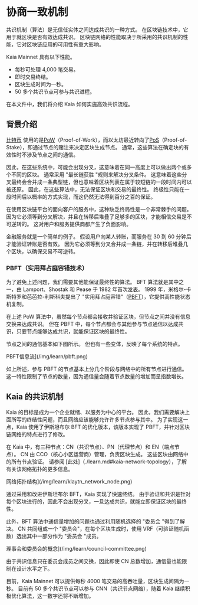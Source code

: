 # 协商一致机制

共识机制（算法）是无信任实体之间达成共识的一种方式。 在区块链技术中，它用于就区块是否有效达成共识。 区块链网络的性能取决于所采用的共识机制的性能，它对区块链应用的可用性有重大影响。

Kaia Mainnet 具有以下性能。

- 每秒可处理 4,000 笔交易。
- 即时交易终结。
- 区块生成时间为一秒。
- 50 多个共识节点可参与共识进程。

在本文件中，我们将介绍 Kaia 如何实施高效共识流程。

## 背景介绍<a id="background"></a>

[比特币](https://en.wikipedia.org/wiki/Bitcoin) 使用的是[PoW](https://en.wikipedia.org/wiki/Proof_of_work)（Proof-of-Work），而以太坊最近转向了[PoS](https://en.wikipedia.org/wiki/Proof_of_stake)（Proof-of-Stake），即通过节点的赌注来决定区块生成节点。 通常，这些算法在确定块的有效性时不涉及节点之间的通信。

因此，在这些系统中，可能会出现分叉，这意味着在同一高度上可以做出两个或多个不同的区块。 通常采用 "最长链获胜 "规则来解决分叉条件。 这意味着这些分叉最终会合并成一条典型链，但也意味着区块列表在属于较短链的一段时间内可以被还原。 因此，在这些算法中，无法保证区块和交易的最终性。 终极性只能在一段时间后以概率的方式实现，而这仍然无法得到百分之百的保证。

在使用区块链平台的面向客户的服务中，这种缺乏终局性是一个非常棘手的问题。 因为它必须等到分叉解决，并且在转移后堆叠了足够多的区块，才能相信交易是不可逆转的。 这对用户和服务提供商都产生了负面影响。

金融服务就是一个简单的例子。 假设用户向某人转账，而服务在 30 到 60 分钟后才能验证转账是否有效。 因为它必须等到分叉合并成一条链，并在转移后堆叠几个区块，以确保交易不可逆转。

### PBFT（实用拜占庭容错技术） <a id="pbft-practical-byzantine-fault-tolerance"></a>

为了避免上述问题，我们需要其他能保证最终性的算法。 BFT 算法就是其中之一，由 Lamport、Shostak 和 Pease 于 1982 年首次[发表](https://dl.acm.org/citation.cfm?doid=357172.357176)。 1999 年，米格尔-卡斯特罗和芭芭拉-利斯科夫提出了 "实用拜占庭容错"（[PBFT](http://www.pmg.csail.mit.edu/papers/bft-tocs.pdf)），它提供高性能状态机复制。

在上述 PoW 算法中，虽然每个节点都会接收并验证区块，但节点之间并没有信息交换来达成共识。 但在 PBFT 中，每个节点都会与其他参与节点通信以达成共识，只要节点能够达成共识，就能保证区块的最终性。

节点之间的通信基本如下图所示。 但也有一些变体，反映了每个系统的特点。

PBFT信息流](/img/learn/pbft.png)

如上所述，参与 PBFT 的节点基本上分几个阶段与网络中的所有节点进行通信。 这一特性限制了节点的数量，因为通信量会随着节点数量的增加而呈指数增长。

## Kaia 的共识机制<a id="consensus-mechanism-in-kaia"></a>

Kaia 的目标是成为一个企业就绪、以服务为中心的平台。 因此，我们需要解决上面所写的终结性问题，而且网络应该能够允许许多节点参与其中。 为了实现这一点，Kaia 使用了伊斯坦布尔 BFT 的优化版本，该版本实现了 PBFT，并针对区块链网络的特点进行了修改。

在 Kaia 中，有三种节点：CN（共识节点）、PN（代理节点）和 EN（端点节点）。 CN 由 CCO（核心小区运营商）管理，负责区块生成。 这些区块由网络中的所有节点验证。 请参阅 [此处]（./learn.md#kaia-network-topology），了解有关该网络拓扑的更多信息。

网络拓扑结构](/img/learn/klaytn_network_node.png)

通过采用和改进伊斯坦布尔 BFT，Kaia 实现了快速终结。 由于验证和共识是针对每个区块进行的，因此不会出现分叉，一旦达成共识，就能立即保证区块的最终性。

此外，BFT 算法中通信量增加的问题也通过利用随机选择的 "委员会 "得到了解决。 CN 共同组成一个 "委员会"，在每个区块生成时，使用 VRF（可验证随机函数）选出其中一部分作为 "委员会 "成员。

理事会和委员会的概念](/img/learn/council-committee.png)

由于共识信息只在委员会成员之间交换，因此即使 CN 总数增加，通信量也能限制在设计水平之下。

目前，Kaia Mainnet 可以提供每秒 4000 笔交易的高吞吐量，区块生成间隔为一秒。 目前有 50 多个共识节点可以参与 CNN（共识节点网络），随着 Kaia 继续积极优化算法，这一数字还将不断增加。
